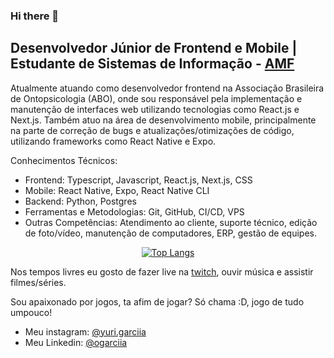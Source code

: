 ### Hi there 👋

## Desenvolvedor Júnior de Frontend e Mobile | Estudante de Sistemas de Informação -  [AMF](https://faculdadeam.edu.br)

Atualmente atuando como desenvolvedor frontend na Associação Brasileira de Ontopsicologia (ABO), onde sou responsável pela implementação e manutenção de interfaces web utilizando tecnologias como React.js e Next.js. Também atuo na área de desenvolvimento mobile, principalmente na parte de correção de bugs e atualizações/otimizações de código, utilizando frameworks como React Native e Expo.

Conhecimentos Técnicos:

- Frontend: Typescript, Javascript, React.js, Next.js, CSS
- Mobile: React Native, Expo, React Native CLI
- Backend: Python, Postgres
- Ferramentas e Metodologias: Git, GitHub, CI/CD, VPS
- Outras Competências: Atendimento ao cliente, suporte técnico, edição de foto/vídeo, manutenção de computadores, ERP, gestão de equipes.

<div align="center" >

[![Top Langs](https://github-readme-stats.vercel.app/api/top-langs/?username=owYuriGG&layout=compact&theme=radical&bg_color=30,0d0d0d,191919&title_color=fff&text_color=fff&icon_color=79ff97)](https://github.com/anuraghazra/github-readme-stats)
</div>


Nos tempos livres eu gosto de fazer live na [twitch](https://www.twitch.tv/yurigg_), ouvir música e assistir filmes/séries.

Sou apaixonado por jogos, ta afim de jogar? Só chama :D, jogo de tudo umpouco!

- Meu instagram: [@yuri.garciia](https://www.instagram.com/yuri.garciia/)
- Meu Linkedin: [@ogarciia](https://www.linkedin.com/in/ogarciia/)
